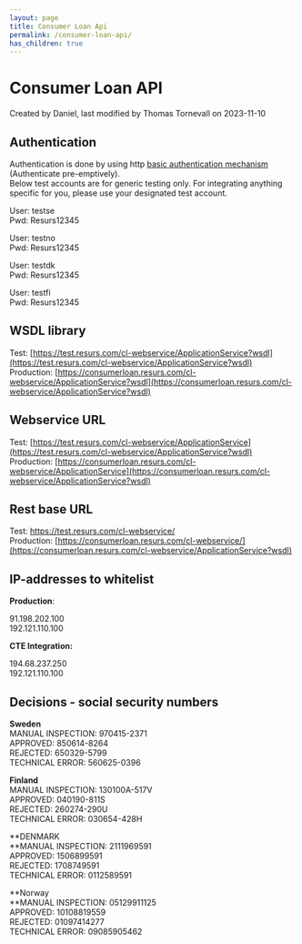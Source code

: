 ```yaml
---
layout: page
title: Consumer Loan Api
permalink: /consumer-loan-api/
has_children: true
---
```



# Consumer Loan API 
Created by Daniel, last modified by Thomas Tornevall on 2023-11-10
## Authentication
Authentication is done by using http [basic authentication
mechanism](https://en.wikipedia.org/wiki/Basic_access_authentication)
(Authenticate pre-emptively).  
Below test accounts are for generic testing only. For integrating
anything specific for you, please use your designated test account.

User: testse  
Pwd: Resurs12345

User: testno  
Pwd: Resurs12345

User: testdk  
Pwd: Resurs12345

User: testfi  
Pwd: Resurs12345

## WSDL library
Test: [https://test.resurs.com/cl-webservice/ApplicationService?wsdl](https://test.resurs.com/cl-webservice/ApplicationService?wsdl)  
Production: [https://consumerloan.resurs.com/cl-webservice/ApplicationService?wsdl](https://consumerloan.resurs.com/cl-webservice/ApplicationService?wsdl)

## Webservice URL
Test: [https://test.resurs.com/cl-webservice/ApplicationService](https://test.resurs.com/cl-webservice/ApplicationService?wsdl)  
Production: [https://consumerloan.resurs.com/cl-webservice/ApplicationService](https://consumerloan.resurs.com/cl-webservice/ApplicationService?wsdl)

## Rest base URL
Test: [https://](http://consumerloan.cte.loc/cl-webservice/api/callback/delivery-complete)[test.resurs.com](https://test.resurs.com/cl-webservice/ApplicationService?wsdl)[/cl-webservice/](http://consumerloan.cte.loc/cl-webservice/api/callback/delivery-complete)  
Production:
[https://consumerloan.resurs.com/cl-webservice/](https://consumerloan.resurs.com/cl-webservice/ApplicationService?wsdl)

## IP-addresses to whitelist
**Production**:

91.198.202.100  
192.121.110.100

**CTE Integration:**

194.68.237.250  
192.121.110.100

## **Decisions - social security numbers**
**Sweden**  
MANUAL INSPECTION: 970415-2371  
APPROVED: 850614-8264  
REJECTED: 650329-5799  
TECHNICAL ERROR: 560625-0396

**Finland**  
MANUAL INSPECTION: 130100A-517V  
APPROVED: 040190-811S  
REJECTED: 260274-290U  
TECHNICAL ERROR: 030654-428H  

**DENMARK  
**MANUAL INSPECTION: 2111969591  
APPROVED: 1506899591  
REJECTED: 1708749591  
TECHNICAL ERROR: 0112589591

**Norway  
**MANUAL INSPECTION: 05129911125  
APPROVED: 10108819559  
REJECTED: 01097414277  
TECHNICAL ERROR: 09085905462

